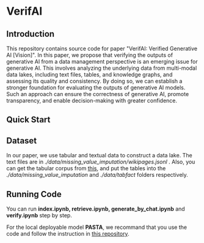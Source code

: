 # VerifAI #

## Introduction ##
This repository contains source code for paper "VerifAI: Verified Generative AI [Vision]". In this paper, we propose that verifying the outputs of generative AI from a data management perspective is an emerging issue for generative AI. This involves analyzing the underlying data from multi-modal data lakes, including text files, tables, and knowledge graphs, and assessing its quality and consistency. By doing so, we can establish a stronger foundation for evaluating the outputs of generative AI models. Such an approach can ensure the correctness of generative AI, promote transparency, and enable decision-making with greater confidence.

## Quick Start ##

## Dataset ##
In our paper, we use tabular and textual data to construct a data lake.  The text files are in *./data/missing_value_imputation/wikipages.jsonl* . Also, you can get the tabular corpus from [this](https://drive.google.com/file/d/1-BPOYgC9sDIJ2c5GBj2qprisGuF__TDr/view?usp=share_link), and put the tables into the *./data/missing_value_imputation* and *./data/tabfact* folders respectively.

## Running Code ##
You can run **index.ipynb, retrieve.ipynb, generate_by_chat.ipynb** and **verify.ipynb** step by step.

For the local deployable model **PASTA**, we recommand that you use the code and follow the instruction in [this repository](https://github.com/ruc-datalab/PASTA).